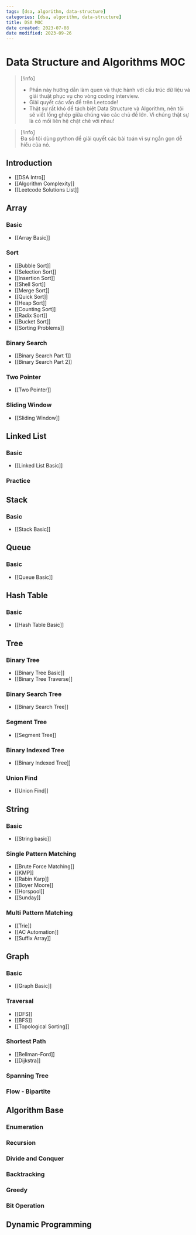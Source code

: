 ```yaml
---
tags: [dsa, algorithm, data-structure]
categories: [dsa, algorithm, data-structure]
title: DSA MOC
date created: 2023-07-08
date modified: 2023-09-26
---
```


# Data Structure and Algorithms MOC

> [!info]
> - Phần này hướng dẫn làm quen và thực hành với cấu trúc dữ liệu và giải thuật phục vụ cho vòng coding interview.  
> - Giải quyết các vấn đề trên Leetcode!  
> - Thật sự rất khó để tách biệt Data Structure và Algorithm, nên tôi sẽ viết lồng ghép giữa chúng vào các chủ đề lớn. Vì chúng thật sự là có mối liên hệ chặt chẽ với nhau!

> [!info]  
> Đa số tôi dùng python để giải quyết các bài toán vì sự ngắn gọn dễ hiểu của nó.

## Introduction

- [[DSA Intro]]
- [[Algorithm Complexity]]
- [[Leetcode Solutions List]]

## Array

### Basic

- [[Array Basic]]

### Sort

- [[Bubble Sort]]
- [[Selection Sort]]
- [[Insertion Sort]]
- [[Shell Sort]]
- [[Merge Sort]]
- [[Quick Sort]]
- [[Heap Sort]]
- [[Counting Sort]]
- [[Radix Sort]]
- [[Bucket Sort]]
- [[Sorting Problems]]

### Binary Search

- [[Binary Search Part 1]]
- [[Binary Search Part 2]]

### Two Pointer

- [[Two Pointer]]

### Sliding Window

- [[Sliding Window]]

## Linked List

### Basic

- [[Linked List Basic]]

### Practice

## Stack

### Basic

- [[Stack Basic]]

## Queue

### Basic

- [[Queue Basic]]

## Hash Table

### Basic

- [[Hash Table Basic]]

## Tree

### Binary Tree

- [[Binary Tree Basic]]
- [[Binary Tree Traverse]]

### Binary Search Tree

- [[Binary Search Tree]]

### Segment Tree

- [[Segment Tree]]

### Binary Indexed Tree

- [[Binary Indexed Tree]]

### Union Find

- [[Union Find]]

## String

### Basic

- [[String basic]]

### Single Pattern Matching

- [[Brute Force Matching]]
- [[KMP]]
- [[Rabin Karp]]
- [[Boyer Moore]]
- [[Horspool]]
- [[Sunday]]

### Multi Pattern Matching

- [[Trie]]
- [[AC Automation]]
- [[Suffix Array]]

## Graph

### Basic

- [[Graph Basic]]

### Traversal

- [[DFS]]
- [[BFS]]
- [[Topological Sorting]]

### Shortest Path

- [[Bellman-Ford]]
- [[Dijkstra]]

### Spanning Tree

### Flow - Bipartite

## Algorithm Base

### Enumeration

### Recursion

### Divide and Conquer

### Backtracking

### Greedy

### Bit Operation

## Dynamic Programming
